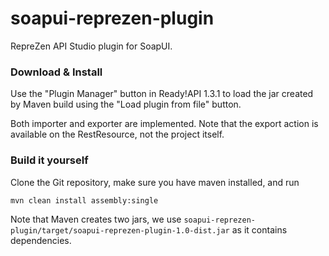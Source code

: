 # soapui-reprezen-plugin
RepreZen API Studio plugin for SoapUI. 

### Download & Install

Use the "Plugin Manager" button in Ready!API 1.3.1 to load the jar created by Maven build using the "Load plugin from file" button. 

Both importer and exporter are implemented. Note that the export action is available on the RestResource, not the project itself.
### Build it yourself

Clone the Git repository, make sure you have maven installed, and run

```
mvn clean install assembly:single
```
Note that Maven creates two jars, we use `soapui-reprezen-plugin/target/soapui-reprezen-plugin-1.0-dist.jar` as it contains dependencies.
